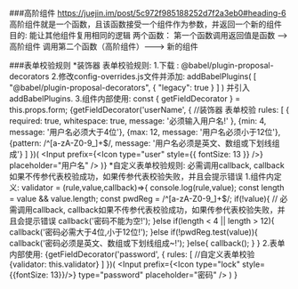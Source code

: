 ###高阶组件
   https://juejin.im/post/5c972f985188252d7f2a3eb0#heading-6
   高阶组件就是一个函数，且该函数接受一个组件作为参数，并返回一个新的组件
   目的: 能让其他组件复用相同的逻辑
   两个函数： 第一个函数调用返回值是函数 --> 高阶组件   调用第二个函数（高阶组件）---> 新的组件


###表单校验规则
 *装饰器 表单校验规则:
   1.下载 : @babel/plugin-proposal-decorators
   2.修改config-overrides.js文件并添加:
        addBabelPlugins(
                [
                    "@babel/plugin-proposal-decorators",
                    {
                        "legacy": true
                    }
                ]
            )
    并引入addBabelPlugins.
    3.组件内部使用:   const { getFieldDecorator } = this.props.form;
        {getFieldDecorator('userName', {
            //装饰器 表单校验
                rules: [
                    { required: true, whitespace: true, message: '必须输入用户名!' },
                    {min: 4, message: '用户名必须大于4位'},
                    {max: 12, message: '用户名必须小于12位'},
                    {pattern: /^[a-zA-Z0-9_]+$/, message: '用户名必须是英文、数组或下划线组成'}
                ]
            })(
                 <Input prefix={<Icon type="user" style={{ fontSize: 13 }} />} placeholder="用户名" />
            )}
 *自定义表单校验规则:
    必需调用callback, callback如果不传参代表校验成功，如果传参代表校验失败，并且会提示错误
    1.组件内定义: validator = (rule,value,callback)=>{
              console.log(rule,value);
              const length = value && value.length;
              const pwdReg = /^[a-zA-Z0-9_]+$/;
              if(!value){
                  // 必需调用callback, callback如果不传参代表校验成功，如果传参代表校验失败，并且会提示错误
                  callback('密码不能为空!');
              }else if(length < 4 || length > 12){
                  callback('密码必需大于4位,小于12位!');
              }else if(!pwdReg.test(value)){
                  callback('密码必须是英文、数组或下划线组成~!');
              }else{
                  callback();
              }
          }
    2.表单内部使用:
        {getFieldDecorator('password', {
           rules: [
                //自定义表单校验
                {validator: this.validator}
           ]
       })(
           <Input prefix={<Icon type="lock" style={{fontSize: 13}}/>} type="password" placeholder="密码" />
        )
       }
